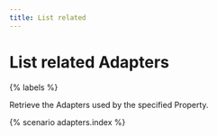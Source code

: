 ```yaml
---
title: List related
---
```


# List related Adapters

{% labels %}

Retrieve the Adapters used by the specified Property.

{% scenario adapters.index %}
